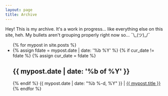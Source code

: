 ```yaml
---
layout: page
title: Archive
---
```


<p class="message">
  Hey! This is my archive. It's a work in progress... like everything else on this site, heh. My bullets aren't grouping properly right now so... ¯\_(ツ)_/¯
</p>

<div class="posts">

  <ul class="posts">
    {% for mypost in site.posts %}
      <li>
        {% assign fdate = mypost.date | date: '%b %Y' %}
        {% if cur_date != fdate %}
          {% assign cur_date = fdate %}
          <h2>{{ mypost.date | date: '%b of %Y' }}</h2>
        {% endif %}
        <span class="post-meta">{{ mypost.date | date: "%b %-d, %Y" }} | </span>
        <!--<a href="{{ mypost.url | prepend: site.baseurl }}">--><a href="{{ site.baseurl }}&#47;{{ mypost.url }}">{{ mypost.title }}</a>
      </li>
    {% endfor %}
  </ul>

<!-- old archive format, not grouped by month 
<ul>
  {% for post in site.posts %}
    <li>{{ post.date | date_to_string }} – <a href="{{ site.baseurl }}/{{ post.url }}">
        {{ post.title }}
      </a></li>
  {% endfor %}
  </ul>
-->
</div>